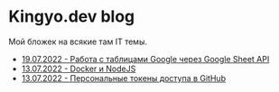 # Kingyo.dev blog

Мой бложек на всякие там IT темы.

- [19.07.2022 - Работа с таблицами Google через Google Sheet API](/pages/google_sheets_api.md)
- [13.07.2022 - Docker и NodeJS](/pages/docker-and-node-js.md)
- [13.07.2022 - Персональные токены доступа в GitHub](/pages/github-access-token.md)